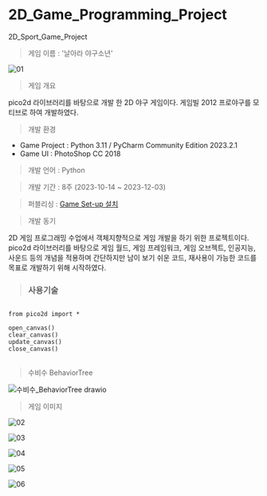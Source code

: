 # 2D_Game_Programming_Project
 2D_Sport_Game_Project

> 게임 이름 : '날아라 야구소년'

![01](https://github.com/UihwanLee/2D_Game_Programming_Project/assets/36596037/20001fa0-40f4-4eb5-8837-3679268a63d8)

> 게임 개요

pico2d 라이브러리를 바탕으로 개발 한 2D 야구 게임이다.
게임빌 2012 프로야구를 모티브로 하여 개발하였다.

> 개발 환경

 * Game Project : Python 3.11 / PyCharm Community Edition 2023.2.1  
 * Game UI : PhotoShop CC 2018
 
  
> 개발 언어 : Python
  
> 개발 기간 : 8주 (2023-10-14 ~ 2023-12-03)
  
> 퍼블리싱 : [Game Set-up 설치](https://drive.google.com/file/d/1v8lngMJSvRFxNfO1MLNTOgG1ef82HXcM/view?usp=sharing)
  
> 개발 동기  

2D 게임 프로그래밍 수업에서 객체지향적으로 게임 개발을 하기 위한 프로젝트이다.
pico2d 라이브러리를 바탕으로 게임 월드, 게임 프레임워크, 게임 오브젝트, 인공지능, 사운드 등의 개념을 적용하며
간단하지만 남이 보기 쉬운 코드, 재사용이 가능한 코드를 목표로 개발하기 위해 시작하였다.
  
> ### 사용기술
 
<pre>
<code>
from pico2d import *

open_canvas()
clear_canvas()
update_canvas()
close_canvas()
</code>
</pre>

> 수비수 BehaviorTree

![수비수_BehaviorTree drawio](https://github.com/UihwanLee/2D_Game_Programming_Project/assets/36596037/ef9b5df0-5b43-480b-b9c6-ff00ba8ca0a1)

> 게임 이미지

![02](https://github.com/UihwanLee/2D_Game_Programming_Project/assets/36596037/fa530aa3-ae2a-4e31-8233-9e9cdccea289)

![03](https://github.com/UihwanLee/2D_Game_Programming_Project/assets/36596037/79b859e9-2d77-4c9c-9915-a81594a14677)

![04](https://github.com/UihwanLee/2D_Game_Programming_Project/assets/36596037/2f5b147b-82bd-46dd-b0db-0915452d5841)

![05](https://github.com/UihwanLee/2D_Game_Programming_Project/assets/36596037/97936a20-af01-4cea-9f2f-1d3f9cfdfa72)

![06](https://github.com/UihwanLee/2D_Game_Programming_Project/assets/36596037/8fe1db68-aad1-4099-ae6b-0d202158bd9a)


